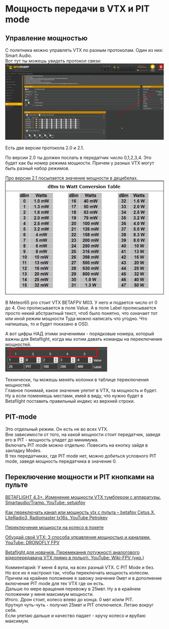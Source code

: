 # Мощность передачи в VTX и PIT mode

## Управление мощностью
С полетника можно управлять VTX по разным протоколам. Один из них: Smart Audio.  
Вот тут ты можешь увидеть протокол связи:  
![](VTX_Protocol.jpg)

Есть две версии протокола 2.0 и 2.1.  

По версии 2.0 ты должен послать в передатчик число 0,1,2,3,4. Это будет как бы номер режима мощности. Причем у разных VTX могут быть разный набор режимов.  

Про версии 2.1 посылается значение мощности в децибелах.  
![](dB_to_mW.jpg) 

В Meteor65 pro стоит VTX BETAFPV M03. У него и подается число от 0 до 4. Оно прописывается в поле Value.
А в поле Label прописывается просто некий абстрактный текст, чтоб было понятно, что означает тот или иной режим мощности
Туда можно написать что угодно. Что напишешь, то и будет показано в OSD.  

А вот цифры НАД этими значениями - порядковые номера, который важны для Betaflight, когда мы хотим давать команды на переключение мощностей.  
![](VTX_power_indexes.jpg)

Технически, ты можешь менять колонки в таблице переключения мощностей.  
Главное понимай, какое значение улетит в VTX, та мощность и будет.  
Ну а если поменяешь местами, имей в виду, что нужно будет в Betaflight поставить правильный индекс из верхней строки.

## PIT-mode
Это отдельный режим. Он есть не во всех VTX.  
Вне зависимости от того, на какой мощности стоит передатчик, заведя его в PIT - мощность упадет до минимума.  
Включать PIT mode можно отдельно. Повесить на кнопку зайдя в закладку Modes.  
В тех передатчиках, где PIT mode нет, можно добиться условного PIT mode, заведя мощность передатчика в значение 0.

## Переключение мощности и PIT кнопками на пульте

[BETAFLIGHT 4.3+. Изменение мощности VTX тумблером с аппаратуры. Smartaudio/Tramp. YouTube: setupfpv](https://www.youtube.com/watch?v=ocmA_Z_sSA0)

[Как переключать канал или мощность vtx с пульта – betafpv Cetus X, LiteRadio3, Radiomaster tx16s. YouTube Petrokey](https://www.youtube.com/watch?v=ElDQzcKTmy0)

[Переключение мощности на колесо в покете](./../../10_RC/10_Modeli/10_Radiomaster/01_Pocket/03_pereklyuchenie_kolesom_moshhnosti_VTX.md)  

[Обуздай свой VTX: 3 способа управления мощностью и каналами. YouTube: DRONOFLY FPV](https://www.youtube.com/watch?v=6d8xpEA26Lc)

[Betaflight для новачків. Перемекання потужності аналогового відеопередавача VTX прямо в польоті. YouTube: Wiki-FPV (укр.)](https://www.youtube.com/watch?v=0HxmC_FVxcc)

Комментарий: У меня 4 вупа, на всех разный VTX. С PIT Mode и без.  
Но все их я настроил так, чтобы переключать мощность колесом.  
Причем на крайнее положение я завожу значение 0мвт и в дополнение включение PIT mode для тех VTX где он есть.  
Дальше по мере вращения перевожу в 25мвт. Ну а в крайнем положении у меня максимум мощности.  
Итого. Дрон стоит, колесо влево до конца. 0 мвт и/или PIT.  
Крутнул чуть-чуть - получил 25мвт и PIT отключился. Летаю вокруг себя.  
Если улетаю дальше и качество падает - кручу колесо и врубаю максимум. 
